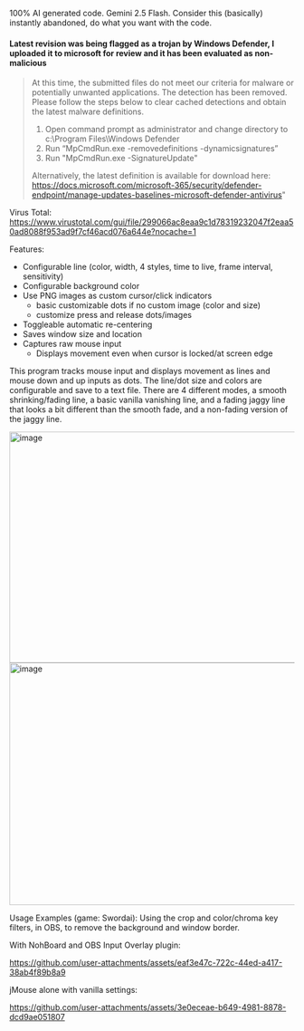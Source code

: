 100% AI generated code.  Gemini 2.5 Flash.  Consider this (basically) instantly abandoned, do what you want with the code.

#### Latest revision was being flagged as a trojan by Windows Defender, I uploaded it to microsoft for review and it has been evaluated as non-malicious
>At this time, the submitted files do not meet our criteria for malware or potentially unwanted applications. The detection has been removed. Please follow the steps below to clear cached detections and obtain the latest malware definitions.
>
>1. Open command prompt as administrator and change directory to c:\Program Files\Windows Defender
>2. Run “MpCmdRun.exe -removedefinitions -dynamicsignatures”
>3. Run "MpCmdRun.exe -SignatureUpdate"
>
>Alternatively, the latest definition is available for download here: https://docs.microsoft.com/microsoft-365/security/defender-endpoint/manage-updates-baselines-microsoft-defender-antivirus"

Virus Total: https://www.virustotal.com/gui/file/299066ac8eaa9c1d78319232047f2eaa50ad8088f953ad9f7cf46acd076a644e?nocache=1

Features:
- Configurable line (color, width, 4 styles, time to live, frame interval, sensitivity)
- Configurable background color
- Use PNG images as custom cursor/click indicators
  - basic customizable dots if no custom image (color and size)
  - customize press and release dots/images
- Toggleable automatic re-centering
- Saves window size and location
- Captures raw mouse input
  - Displays movement even when cursor is locked/at screen edge


This program tracks mouse input and displays movement as lines and mouse down and up inputs as dots.  The line/dot size and colors are configurable and save to a text file.  There are 4 different modes, a smooth shrinking/fading line, a basic vanilla vanishing line, and a fading jaggy line that looks a bit different than the smooth fade, and a non-fading version of the jaggy line.

<img width="785" height="408" alt="image" src="https://github.com/user-attachments/assets/d0c46b21-0447-4e53-b4ea-66c1f43bb0c8" />

<img width="508" height="428" alt="image" src="https://github.com/user-attachments/assets/f539073f-3887-48f7-a886-4b01db614f7c" />




Usage Examples (game: Swordai):
Using the crop and color/chroma key filters, in OBS, to remove the background and window border.

With NohBoard and OBS Input Overlay plugin:

https://github.com/user-attachments/assets/eaf3e47c-722c-44ed-a417-38ab4f89b8a9

jMouse alone with vanilla settings:

https://github.com/user-attachments/assets/3e0eceae-b649-4981-8878-dcd9ae051807

